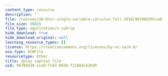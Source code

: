 ```yaml
---
content_type: resource
description: ''
file: /courses/18-01sc-single-variable-calculus-fall-2010/96788d391ca9fc838650f2186dcb2bd5_R9a_NHXrBcg.srt
file_size: 56825
file_type: application/x-subrip
hide_download: true
hide_download_original: null
learning_resource_types: []
license: https://creativecommons.org/licenses/by-nc-sa/4.0/
ocw_type: OCWFile
resourcetype: Other
title: 3play caption file
uid: 96788d39-1ca9-fc83-8650-f2186dcb2bd5
---
```

